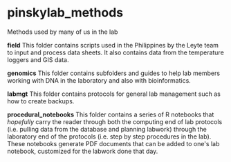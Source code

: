 # pinskylab_methods
Methods used by many of us in the lab

**field**
This folder contains scripts used in the Philippines by the Leyte team to input and process data sheets.  It also contains data from the temperature loggers and GIS data.

**genomics**
This folder contains subfolders and guides to help lab members working with DNA in the laboratory and also with bioinformatics.

**labmgt**
This folder contains protocols for general lab management such as how to create backups.

**procedural_notebooks**
This folder contains a series of R notebooks that *hopefully* carry the reader through both the computing end of lab protocols (i.e. pulling data from the database and planning labwork) through the laboratory end of the protocols (i.e. step by step procedures in the lab).  These notebooks generate PDF documents that can be added to one's lab notebook, customized for the labwork done that day.
